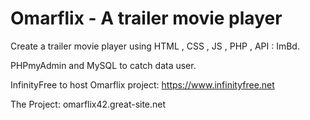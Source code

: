 # Omarflix - A trailer movie player

Create a trailer movie player using HTML , CSS , JS , PHP , API : ImBd. 

PHPmyAdmin and MySQL to catch data user.

InfinityFree to host Omarflix project: https://www.infinityfree.net

The Project: omarflix42.great-site.net 








